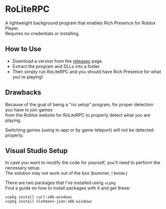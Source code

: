 # RoLiteRPC
A lightweight background program that enables Rich Presence for Roblox Player.<br>
Requires no credentials or installing.

## How to Use
* Download a version from the [releases](https://github.com/EmK530/BloxDump/releases) page.<br>
* Extract the program and DLLs into a folder.<br>
* Then simply run RoLiteRPC and you should have Rich Presence for what you're playing!

## Drawbacks
Because of the goal of being a "no setup" program, for proper detection you have to join games<br>
from the Roblox website for RoLiteRPC to properly detect what you are playing.<br>

Switching games (using in-app or by game teleport) will not be detected properly.

## Visual Studio Setup
In case you want to modify the code for yourself, you'll need to perform the necessary setup.<br>
The solution may not work out of the box (bummer, I know.)<br>

There are two packages that I've installed using `vcpkg`<br>
Find a guide on how to install packages with it and get these:<br>
```
vcpkg install curl:x86-windows
vcpkg install nlohmann-json:x86-windows
```
